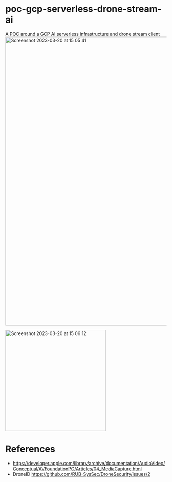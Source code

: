 # poc-gcp-serverless-drone-stream-ai
A POC around a GCP AI serverless infrastructure and drone stream client
<img width="899" alt="Screenshot 2023-03-20 at 15 05 41" src="https://user-images.githubusercontent.com/24765473/226440916-3986c48d-0ab5-414d-b2fc-e333352a8926.png">

<img width="314" alt="Screenshot 2023-03-20 at 15 06 12" src="https://user-images.githubusercontent.com/24765473/226441046-7850e2c8-e1f6-4775-be8e-fccffcf55746.png">



# References
- https://developer.apple.com/library/archive/documentation/AudioVideo/Conceptual/AVFoundationPG/Articles/04_MediaCapture.html
- DroneID https://github.com/RUB-SysSec/DroneSecurity/issues/2
